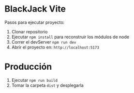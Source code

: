 # BlackJack Vite

Pasos para ejecutar proyecto:

1. Clonar repositorio
2. Ejecutar ```npm install``` para reconstruir los módulos de node
3. Correr el devServer ```npm run dev```
4. Abrir el proyecto en: ```http://localhost:5173```

# Producción 

1. Ejecutar ```npm run build```
3. Tomar la carpeta ```dist``` y desplegarla
